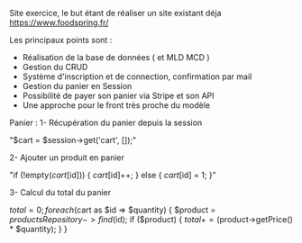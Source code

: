 Site exercice, le but étant de réaliser un site existant déja https://www.foodspring.fr/

Les principaux points sont :
- Réalisation de la base de données ( et MLD MCD ) 
- Gestion du CRUD
- Système d'inscription et de connection, confirmation par mail
- Gestion du panier en Session
- Possibilité de payer son panier via Stripe et son API
- Une approche pour le front très proche du modèle

Panier :
1- Récupération du panier depuis la session

"$cart = $session->get('cart', []);"

2- Ajouter un produit en panier

"if (!empty($cart[$id])) {
            $cart[$id]++;
        } else {
            $cart[$id] = 1;
        }"

3- Calcul du total du panier

$total = 0;
foreach ($cart as $id => $quantity) {
            $product = $productsRepository->find($id);
            if ($product) {
                $total += ($product->getPrice() * $quantity);
            }
        }
